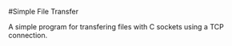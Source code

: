 #Simple File Transfer

A simple program for transfering files with C sockets using a TCP connection.
